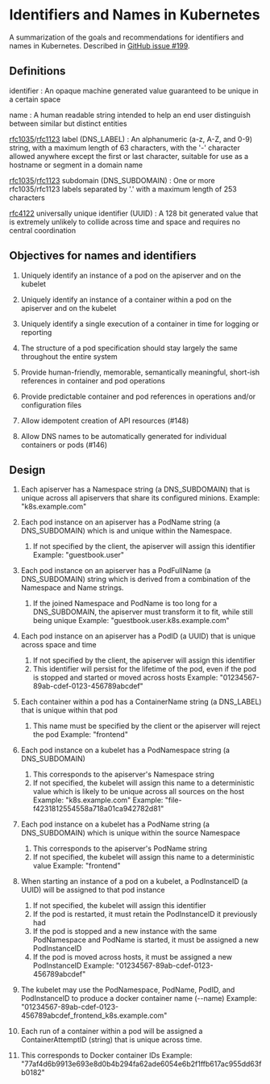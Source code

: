 # Identifiers and Names in Kubernetes

A summarization of the goals and recommendations for identifiers and names in Kubernetes.  Described in [GitHub issue #199](https://github.com/GoogleCloudPlatform/kubernetes/issues/199).

## Definitions

identifier
: An opaque machine generated value guaranteed to be unique in a certain space

name
: A human readable string intended to help an end user distinguish between similar but distinct entities

[rfc1035](http://www.ietf.org/rfc/rfc1035.txt)/[rfc1123](http://www.ietf.org/rfc/rfc1123.txt) label (DNS_LABEL)
: An alphanumeric (a-z, A-Z, and 0-9) string, with a maximum length of 63 characters, with the '-' character allowed anywhere except the first or last character, suitable for use as a hostname or segment in a domain name

[rfc1035](http://www.ietf.org/rfc/rfc1035.txt)/[rfc1123](http://www.ietf.org/rfc/rfc1123.txt) subdomain (DNS_SUBDOMAIN)
: One or more rfc1035/rfc1123 labels separated by '.' with a maximum length of 253 characters

[rfc4122](http://www.ietf.org/rfc/rfc4122.txt) universally unique identifier (UUID)
: A 128 bit generated value that is extremely unlikely to collide across time and space and requires no central coordination

## Objectives for names and identifiers

1) Uniquely identify an instance of a pod on the apiserver and on the kubelet

2) Uniquely identify an instance of a container within a pod on the apiserver and on the kubelet

3) Uniquely identify a single execution of a container in time for logging or reporting

4) The structure of a pod specification should stay largely the same throughout the entire system

5) Provide human-friendly, memorable, semantically meaningful, short-ish references in container and pod operations

6) Provide predictable container and pod references in operations and/or configuration files

7) Allow idempotent creation of API resources (#148)

8) Allow DNS names to be automatically generated for individual containers or pods (#146)


## Design

1) Each apiserver has a Namespace string (a DNS_SUBDOMAIN) that is unique across all apiservers that share its configured minions.
   Example: "k8s.example.com"

2) Each pod instance on an apiserver has a PodName string (a DNS_SUBDOMAIN) which is and unique within the Namespace.
   1) If not specified by the client, the apiserver will assign this identifier
   Example: "guestbook.user"

3) Each pod instance on an apiserver has a PodFullName (a DNS_SUBDOMAIN) string which is derived from a combination of the Namespace and Name strings.
   1) If the joined Namespace and PodName is too long for a DNS_SUBDOMAIN, the apiserver must transform it to fit, while still being unique
   Example: "guestbook.user.k8s.example.com"

4) Each pod instance on an apiserver has a PodID (a UUID) that is unique across space and time
   1) If not specified by the client, the apiserver will assign this identifier
   2) This identifier will persist for the lifetime of the pod, even if the pod is stopped and started or moved across hosts
   Example: "01234567-89ab-cdef-0123-456789abcdef"

5) Each container within a pod has a ContainerName string (a DNS_LABEL) that is unique within that pod
   1) This name must be specified by the client or the apiserver will reject the pod
   Example: "frontend"

6) Each pod instance on a kubelet has a PodNamespace string (a DNS_SUBDOMAIN)
   1) This corresponds to the apiserver's Namespace string
   2) If not specified, the kubelet will assign this name to a deterministic value which is likely to be unique across all sources on the host
   Example: "k8s.example.com"
   Example: "file-f4231812554558a718a01ca942782d81"

7) Each pod instance on a kubelet has a PodName string (a DNS_SUBDOMAIN) which is unique within the source Namespace
   1) This corresponds to the apiserver's PodName string
   2) If not specified, the kubelet will assign this name to a deterministic value
   Example: "frontend"

8) When starting an instance of a pod on a kubelet, a PodInstanceID (a UUID) will be assigned to that pod instance
   1) If not specified, the kubelet will assign this identifier
   2) If the pod is restarted, it must retain the PodInstanceID it previously had
   3) If the pod is stopped and a new instance with the same PodNamespace and PodName is started, it must be assigned a new PodInstanceID
   4) If the pod is moved across hosts, it must be assigned a new PodInstanceID
   Example: "01234567-89ab-cdef-0123-456789abcdef"

9) The kubelet may use the PodNamespace, PodName, PodID, and PodInstanceID to produce a docker container name (--name)
   Example: "01234567-89ab-cdef-0123-456789abcdef_frontend_k8s.example.com"

10) Each run of a container within a pod will be assigned a ContainerAttemptID (string) that is unique across time.
   1) This corresponds to Docker container IDs
   Example: "77af4d6b9913e693e8d0b4b294fa62ade6054e6b2f1ffb617ac955dd63fb0182"
